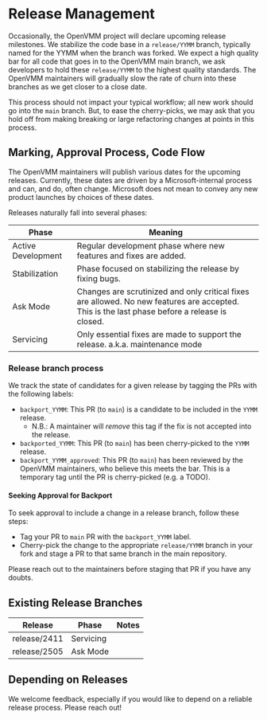 # Release Management

 Occasionally, the OpenVMM project will declare upcoming release milestones. We stabilize the code base in a `release/YYMM` branch, typically named for the YYMM when the branch was forked. We expect a high quality bar for all code that goes in to the OpenVMM main branch, we ask developers to hold these `release/YYMM` to the highest quality standards. The OpenVMM maintainers will gradually slow the rate of churn into these branches as we get closer to a close date.

 This process should not impact your typical workflow; all new work should go into the `main` branch. But, to ease the cherry-picks, we may ask that you hold off from making breaking or large refactoring changes at points in this process.

## Marking, Approval Process, Code Flow

The OpenVMM maintainers will publish various dates for the upcoming releases. Currently, these dates are driven by a Microsoft-internal process and can, and do, often change. Microsoft does not mean to convey any new product launches by choices of these dates.

Releases naturally fall into several phases:

| Phase             | Meaning                                                                 |
|-------------------|-------------------------------------------------------------------------|
| Active Development| Regular development phase where new features and fixes are added.       |
| Stabilization     | Phase focused on stabilizing the release by fixing bugs.                |
| Ask Mode          | Changes are scrutinized and only critical fixes are allowed. No new features are accepted. This is the last phase before a release is closed. |
| Servicing         | Only essential fixes are made to support the release. a.k.a. maintenance mode      |

### Release branch process

We track the state of candidates for a given release by tagging the PRs with the following labels:

* `backport_YYMM`: This PR (to `main`) is a candidate to be included in the `YYMM` release.
    * N.B.: A maintainer will _remove_ this tag if the fix is not accepted into the release.
* `backported_YYMM`: This PR (to `main`) has been cherry-picked to the `YYMM` release.
* `backport_YYMM_approved`: This PR (to `main`) has been reviewed by the OpenVMM maintainers, who believe this meets the bar. This is a temporary tag until the PR is cherry-picked (e.g. a TODO).

#### Seeking Approval for Backport

To seek approval to include a change in a release branch, follow these steps:
* Tag your PR to `main` PR with the `backport_YYMM` label.
* Cherry-pick the change to the appropriate `release/YYMM` branch in your fork and stage a PR to that same branch in the main repository.

Please reach out to the maintainers before staging that PR if you have any doubts.

## Existing Release Branches

| Release | Phase | Notes |
|--------|-------|-------|
| release/2411 | Servicing | |
| release/2505 | Ask Mode | |

## Depending on Releases

We welcome feedback, especially if you would like to depend on a reliable release process. Please reach out!
